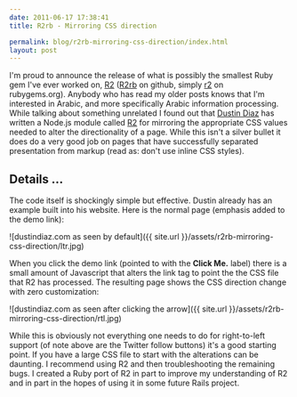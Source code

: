 ```yaml
---
date: 2011-06-17 17:38:41
title: R2rb - Mirroring CSS direction

permalink: blog/r2rb-mirroring-css-direction/index.html
layout: post
---
```


I'm proud to announce the release of what is possibly the smallest Ruby gem
I've ever worked on, [R2](https://github.com/mzsanford/r2rb)
([R2rb](https://github.com/mzsanford/r2rb) on github, simply
[r2](http://rubygems.org/gems/r2) on rubygems.org). Anybody who has read my
older posts knows that I'm interested in Arabic, and more specifically Arabic
information processing. While talking about something unrelated I found out
that [Dustin Diaz](http://dustindiaz.com) has written a Node.js module called
[R2](https://github.com/ded/r2) for mirroring the appropriate CSS values
needed to alter the directionality of a page. While this isn't a silver bullet
it does do a very good job on pages that have successfully separated
presentation from markup (read as: don't use inline CSS styles).

## Details …

The code itself is shockingly simple but effective. Dustin already has an
example built into his website. Here is the normal page (emphasis added to the
demo link):

![dustindiaz.com as seen by default]({{ site.url }}/assets/r2rb-mirroring-css-direction/ltr.jpg)

When you click the demo link (pointed to with the **Click Me.** label) there
is a small amount of Javascript that alters the link tag to point the the CSS
file that R2 has processed. The resulting page shows the CSS direction change
with zero customization:

![dustindiaz.com as seen after clicking the arrow]({{ site.url }}/assets/r2rb-mirroring-css-direction/rtl.jpg)

While this is obviously not everything one needs to do for right-to-left
support (of note above are the Twitter follow buttons) it's a good starting
point. If you have a large CSS file to start with the alterations can be
daunting. I recommend using R2 and then troubleshooting the remaining bugs. I
created a Ruby port of R2 in part to improve my understanding of R2 and in
part in the hopes of using it in some future Rails project.
